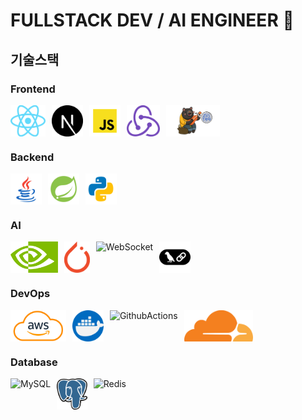 # FULLSTACK DEV / AI ENGINEER 📁

## 기술스택

### Frontend
<div style="display: flex; gap: 10px; flex-wrap: wrap;">
  <img align="left" src="https://raw.githubusercontent.com/dijeungi/dijeungi/main/img/React.png" alt="React" height="50px"/>
  <img align="left" src="https://raw.githubusercontent.com/dijeungi/dijeungi/main/img/Next.js.png" alt="Next.js" height="50px"/>
  <img align="left" src="https://raw.githubusercontent.com/dijeungi/dijeungi/main/img/Javascript.png" alt="JavaScript" height="50px"/>
  <img align="left" src="https://raw.githubusercontent.com/dijeungi/dijeungi/main/img/Redux.png" alt="Redux" height="50px"/>
  <img align="left" src="https://raw.githubusercontent.com/dijeungi/dijeungi/main/img/Zustand.png" alt="Zustand" height="50px"/>
</div>

### Backend
<div style="display: flex; gap: 10px; flex-wrap: wrap;">
  <img align="left" src="https://raw.githubusercontent.com/dijeungi/dijeungi/main/img/Java.png" alt="Java" height="50px"/>
  <img align="left" src="https://raw.githubusercontent.com/dijeungi/dijeungi/main/img/SpringBoot.png" alt="SpringBoot" height="50px"/>
  <img align="left" src="https://raw.githubusercontent.com/dijeungi/dijeungi/main/img/Python.png" alt="Python" height="50px"/>
</div>

### AI
<div style="display: flex; gap: 10px; flex-wrap: wrap;">
  <img align="left" src="https://raw.githubusercontent.com/dijeungi/dijeungi/main/img/Cuda.png" alt="Cuda" height="50px"/>
  <img align="left" src="https://raw.githubusercontent.com/dijeungi/dijeungi/main/img/PyTorch.png" alt="PyTorch" height="50px"/>
  <img align="left" src="https://raw.githubusercontent.com/dijeungi/dijeungi/main/img/
WebSocket.png" alt="WebSocket" height="50px"/>
  <img align="left" src="https://raw.githubusercontent.com/dijeungi/dijeungi/main/img/LangChain.png" alt="LangChain" height="50px"/>
</div>

### DevOps
<div style="display: flex; gap: 10px; flex-wrap: wrap;">
  <img align="left" src="https://raw.githubusercontent.com/dijeungi/dijeungi/main/img/AWS.png" alt="AWS" height="50px"/>
  <img align="left" src="https://raw.githubusercontent.com/dijeungi/dijeungi/main/img/Docker.png" alt="Docker" height="50px"/>
  <img align="left" src="https://raw.githubusercontent.com/dijeungi/dijeungi/main/img/
GithubActions.png" alt="GithubActions" height="50px"/>
  <img align="left" src="https://raw.githubusercontent.com/dijeungi/dijeungi/main/img/CloudFlare.png" alt="CloudFlare" height="50px"/>
</div>

### Database
<div style="display: flex; gap: 10px; flex-wrap: wrap;">
  <img align="left" src="https://raw.githubusercontent.com/dijeungi/dijeungi/main/img/
MySQL.png" alt="MySQL" height="50px"/>
  <img align="left" src="https://raw.githubusercontent.com/dijeungi/dijeungi/main/img/PostgreSQL.png" alt="PostgreSQL" height="50px"/>
  <img align="left" src="https://raw.githubusercontent.com/dijeungi/dijeungi/main/img/
Redis.png" alt="Redis" height="50px"/>
</div>
